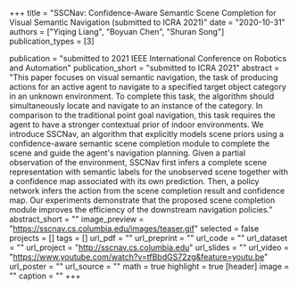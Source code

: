 +++ 
title = "SSCNav: Confidence-Aware Semantic Scene Completion for Visual Semantic Navigation (submitted to ICRA 2021)" 
date = "2020-10-31" 
authors = ["Yiqing Liang", "Boyuan Chen", "Shuran Song"] 
publication_types = [3] 

publication = "submitted to 2021 IEEE International Conference on Robotics and Automation" 
publication_short = "submitted to ICRA 2021" 
abstract = "This paper focuses on visual semantic navigation, the task of producing actions for an active agent to navigate to a specified target object category in an unknown environment. To complete this task, the algorithm should simultaneously locate and navigate to an instance of the category. In comparison to the traditional point goal navigation, this task requires the agent to have a stronger contextual prior of indoor environments. We introduce SSCNav, an algorithm that explicitly models scene priors using a confidence-aware semantic scene completion module to complete the scene and guide the agent's navigation planning. Given a partial observation of the environment, SSCNav first infers a complete scene representation with semantic labels for the unobserved scene together with a confidence map associated with its own prediction. Then, a policy network infers the action from the scene completion result and confidence map. Our experiments demonstrate that the proposed scene completion module improves the efficiency of the downstream navigation policies." 
abstract_short = "" 
image_preview = "https://sscnav.cs.columbia.edu/images/teaser.gif" 
selected = false 
projects = [] 
tags = [] 
url_pdf = "" 
url_preprint = "" 
url_code = "" 
url_dataset = "" 
url_project = "http://sscnav.cs.columbia.edu" 
url_slides = "" 
url_video = "https://www.youtube.com/watch?v=tfBbdGS72zg&feature=youtu.be" 
url_poster = "" 
url_source = ""
math = true 
highlight = true 
[header] 
image = "" 
caption = "" 
+++
